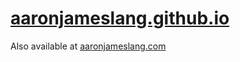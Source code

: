 # [aaronjameslang.github.io](//aaronjameslang.github.io)

Also available at [aaronjameslang.com](//aaronjameslang.com)
